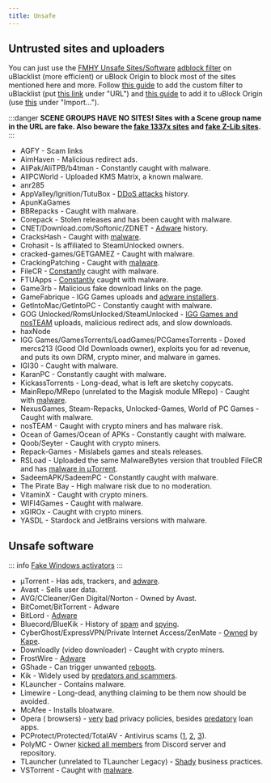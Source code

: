 ```yaml
---
title: Unsafe
---
```


## Untrusted sites and uploaders

You can just use
the [FMHY Unsafe Sites/Software](https://fmhy.net/unsafesites) [adblock filter](https://windowsaurora.github.io/FMHYFilterlist/site/index.html)
on uBlacklist (more efficient) or uBlock Origin to block most of the sites mentioned here and more. Follow
[this guide](https://iorate.github.io/ublacklist/docs/advanced-features#subscription) to add the
custom filter to uBlacklist (put
[this link](https://raw.githubusercontent.com/privateersclub/wiki/master/unsafe_uBlacklist.txt)
under "URL") and
[this guide](https://raw.githubusercontent.com/WindowsAurora/FMHYFilterlist/main/filterlist.txt)
to add it to uBlock Origin (use
[this](https://raw.githubusercontent.com/WindowsAurora/FMHYFilterlist/main/filterlist.txt) under
"Import…").

:::danger
**SCENE GROUPS HAVE NO SITES!
Sites with a Scene group name in the URL are fake.
Also beware the [fake 1337x sites](https://redd.it/117fq8t) and [fake Z-Lib sites](https://redd.it/16xtm67).**
:::

- AGFY - Scam links
- AimHaven - Malicious redirect ads.
- AliPak/AliTPB/b4tman - Constantly caught with malware.
- AllPCWorld - Uploaded KMS Matrix, a known malware.
- anr285
- AppValley/Ignition/TutuBox - [DDoS attacks](https://github.com/nbats/FMHYedit/pull/307) history.
- ApunKaGames
- BBRepacks - Caught with malware.
- Corepack - Stolen releases and has been caught with malware.
- CNET/Download.com/Softonic/ZDNET - [Adware](https://www.reddit.com/r/software/comments/9s7wyb/whats_the_deal_with_sites_like_cnet_softonic_and/e8mtye9)
history.
- CracksHash - Caught with [malware](https://redd.it/lklst7).
- Crohasit - Is affiliated to SteamUnlocked owners.
- cracked-games/GETGAMEZ - Caught with malware.
- CrackingPatching - Caught with [malware](https://www.reddit.com/qy6z3c).
- FileCR - [Constantly](https://rentry.co/filecr_malware) caught with malware.
- FTUApps - [Constantly](https://redd.it/120xk62) caught with malware.
- Game3rb - Malicious fake download links on the page.
- GameFabrique - IGG Games uploads and
  [adware installers](https://www.reddit.com/r/FREEMEDIAHECKYEAH/comments/10bh0h9/unsafe_sites_software_thread/jhi7u0h).
- GetIntoMac/GetIntoPC - Constantly caught with malware.
- GOG Unlocked/RomsUnlocked/SteamUnlocked - [IGG Games and nosTEAM](https://i.ibb.co/VgW2ymY/YUnRNpN.png) uploads,
  malicious
  redirect ads, and slow downloads.
- haxNode
- IGG Games/GamesTorrents/LoadGames/PCGamesTorrents - Doxed mercs213 (Good Old Downloads owner), exploits you for ad
  revenue, and
  puts its own DRM, crypto miner, and malware in games.
- IGI30 - Caught with malware.
- KaranPC - Constantly caught with malware.
- KickassTorrents - Long-dead, what is left are sketchy copycats.
- MainRepo/MRepo (unrelated to the Magisk module MRepo) - Caught with [malware](https://rentry.co/zu3i6).
- NexusGames, Steam-Repacks, Unlocked-Games, World of PC Games - Caught with malware.
- nosTEAM - Caught with crypto miners and has malware risk.
- Ocean of Games/Ocean of APKs - Constantly caught with malware.
- Qoob/Seyter - Caught with crypto miners.
- Repack-Games - Mislabels games and steals releases.
- RSLoad - Uploaded the same MalwareBytes version that troubled FileCR and
  has [malware in μTorrent](https://i.ibb.co/QXrCfqQ/Untitled.png).
- SadeemAPK/SadeemPC - Constantly caught with malware.
- The Pirate Bay - High malware risk due to no moderation.
- VitaminX - Caught with crypto miners.
- WIFI4Games - Caught with malware.
- xGIROx - Caught with crypto miners.
- YASDL - Stardock and JetBrains versions with malware.

## Unsafe software

::: info
[Fake Windows activators](https://pastebin.com/gCmWs2GR)
:::

- μTorrent - Has ads, trackers, and
  [adware](https://www.theverge.com/2015/3/6/8161251/utorrents-secret-bitcoin-miner-adware-malware).
- Avast - Sells user data.
- AVG/CCleaner/Gen Digital/Norton - Owned by Avast.
- BitComet/BitTorrent - Adware
- BitLord -
  [Adware](https://www.virustotal.com/gui/file/3ad1aed8bd704152157ac92afed1c51e60f205fbdce1365bad8eb9b3a69544d0)
- Bluecord/BlueKik - History of [spam](https://redd.it/12h2v6n) and [spying](https://rentry.co/tvrnw).
- CyberGhost/ExpressVPN/Private Internet Access/ZenMate - [Owned](https://rentry.co/i8dwr) by
  [Kape](https://www.reddit.com/q3lepv).
- Downloadly (video downloader) - Caught with crypto miners.
- FrostWire -
  [Adware](https://www.virustotal.com/gui/file/f20d66b647f15a5cd5f590b3065a1ef2bcd9dad307478437766640f16d416bbf/detection)
- GShade - Can trigger unwanted
  [reboots](https://rentry.co/GShade_notice).
- Kik - Widely used by [predators and scammers](https://youtu.be/9sPaJxRmIPc).
- KLauncher - Contains malware.
- Limewire - Long-dead, anything claiming to be them now should be avoided.
- McAfee - Installs bloatware.
- Opera (
  browsers) - [very](https://www.kuketz-blog.de/opera-datensendeverhalten-desktop-version-browser-check-teil13) [bad](https://rentry.co/operagx)
  privacy policies, besides [predatory](https://www.androidpolice.com/2020/01/21/opera-predatory-loans) loan apps.
- PCProtect/Protected/TotalAV - Antivirus
  scams ([1](https://www.malwarebytes.com/blog/detections/pup-optional-pcprotect), [2](https://youtu.be/PcS3EozgyhI), [3](https://www.malwarebytes.com/blog/detections/pup-optional-totalav)).
- PolyMC - Owner [kicked all members](https://www.reddit.com/y6lt6s) from Discord server and
  repository.
- TLauncher (unrelated to TLauncher Legacy) - [Shady](https://www.reddit.com/zmzzrt) business practices.
- VSTorrent - Caught with [malware](https://redd.it/x66rz2).